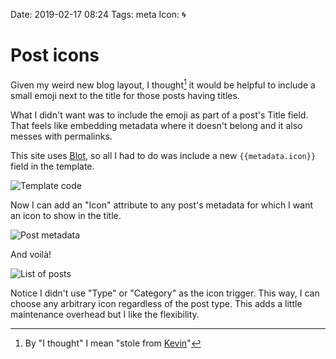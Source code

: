 Date: 2019-02-17 08:24
Tags: meta
Icon: 🌀

# Post icons

Given my weird new blog layout, I thought[^who] it would be helpful to include a small emoji next to the title for those posts having titles.

What I didn't want was to include the emoji as part of a post's Title field. That feels like embedding metadata where it doesn't belong and it also messes with permalinks.

This site uses [Blot](https://blot.im), so all I had to do was include a new `{{metadata.icon}}` field in the template.

![Template code](https://www.baty.blog/_img/2019/2019-02-17-blot2.png)

Now I can add an "Icon" attribute to any post's metadata for which I want an icon to show in the title.

![Post metadata](https://www.baty.blog/_img/2019/2019-02-17-blot1.png)

And voilà!

![List of posts](https://www.baty.blog/_img/2019/2019-02-17-blot3.png)

Notice I didn't use "Type" or "Category" as the icon trigger. This way, I can choose any arbitrary icon regardless of the post type. This adds a little maintenance overhead but I like the flexibility.

[^who]: By "I thought" I mean "stole from [Kevin](https://tiv.today)"